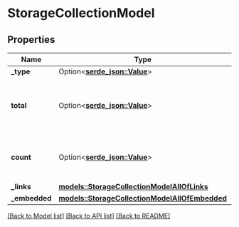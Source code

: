 # StorageCollectionModel

## Properties

Name | Type | Description | Notes
------------ | ------------- | ------------- | -------------
**_type** | Option<[**serde_json::Value**](serde_json::Value.md)> |  | 
**total** | Option<[**serde_json::Value**](.md)> | The total amount of elements available in the collection. | 
**count** | Option<[**serde_json::Value**](.md)> | Actual amount of elements in this response. | 
**_links** | [**models::StorageCollectionModelAllOfLinks**](StorageCollectionModel_allOf__links.md) |  | 
**_embedded** | [**models::StorageCollectionModelAllOfEmbedded**](StorageCollectionModel_allOf__embedded.md) |  | 

[[Back to Model list]](../README.md#documentation-for-models) [[Back to API list]](../README.md#documentation-for-api-endpoints) [[Back to README]](../README.md)


